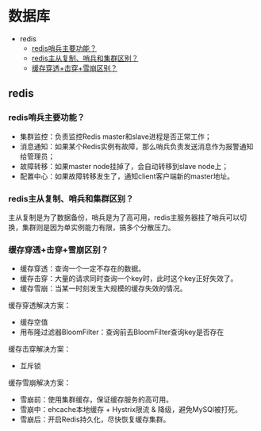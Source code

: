 # 数据库
<!-- GFM-TOC -->
* redis
    * [redis哨兵主要功能？](#redis哨兵主要功能)
    * [redis主从复制、哨兵和集群区别？](#redis主从复制、哨兵和集群区别)
    * [缓存穿透+击穿+雪崩区别？](#缓存穿透+击穿+雪崩区别)
<!-- GFM-TOC -->

## redis
### redis哨兵主要功能？
* 集群监控：负责监控Redis master和slave进程是否正常工作；
* 消息通知：如果某个Redis实例有故障，那么哨兵负责发送消息作为报警通知给管理员；
* 故障转移：如果master node挂掉了，会自动转移到slave node上；
* 配置中心：如果故障转移发生了，通知client客户端新的master地址。

### redis主从复制、哨兵和集群区别？
主从复制是为了数据备份，哨兵是为了高可用，redis主服务器挂了哨兵可以切换，集群则是因为单实例能力有限，搞多个分散压力。

### 缓存穿透+击穿+雪崩区别？
* 缓存穿透：查询一个一定不存在的数据。
* 缓存击穿：大量的请求同时查询一个key时，此时这个key正好失效了。
* 缓存雪崩：当某一时刻发生大规模的缓存失效的情况。

缓存穿透解决方案：
* 缓存空值
* 用布隆过滤器BloomFilter：查询前去BloomFilter查询key是否存在

缓存击穿解决方案：
* 互斥锁

缓存雪崩解决方案：
* 雪崩前：使用集群缓存，保证缓存服务的高可用。
* 雪崩中：ehcache本地缓存 + Hystrix限流 & 降级，避免MySQl被打死。
* 雪崩后：开启Redis持久化，尽快恢复缓存集群。